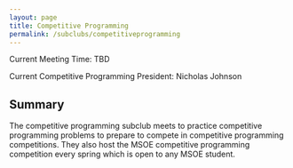 ```yaml
---
layout: page
title: Competitive Programming
permalink: /subclubs/competitiveprogramming
---
```


Current Meeting Time: TBD

Current Competitive Programming President: Nicholas Johnson

## Summary
The competitive programming subclub meets to practice competitive programming problems to prepare to compete in competitive programming competitions. They also host the MSOE competitive programming competition every spring which is open to any MSOE student.